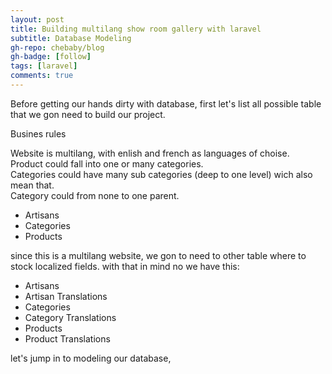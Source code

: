 ```yaml
---
layout: post
title: Building multilang show room gallery with laravel
subtitle: Database Modeling
gh-repo: chebaby/blog
gh-badge: [follow]
tags: [laravel]
comments: true
---
```


Before getting our hands dirty with database, first let's list all possible table that we gon need to build our project.

Busines rules

Website is multilang, with enlish and french as languages of choise.  
Product could fall into one or many categories.  
Categories could have many sub categories (deep to one level) wich also mean that.  
Category could from none to one parent.  

* Artisans
* Categories
* Products

since this is a multilang website, we gon to need to other table where to stock localized fields. with that in mind no we have this:

* Artisans
* Artisan Translations
* Categories
* Category Translations
* Products
* Product Translations


let's jump in to modeling our database, 


